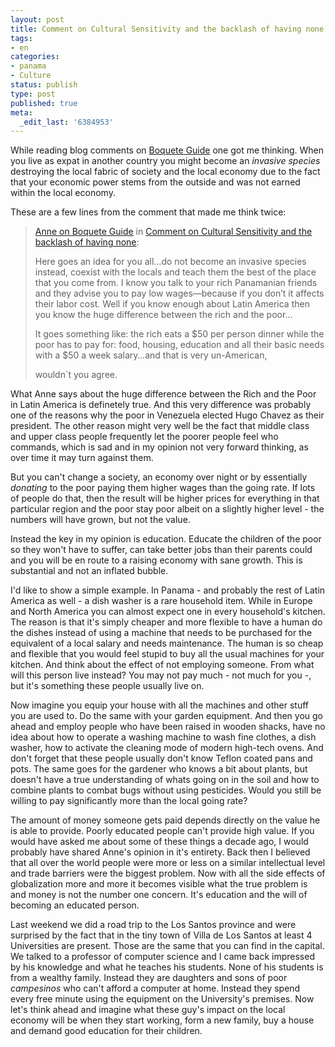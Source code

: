 ```yaml
---
layout: post
title: Comment on Cultural Sensitivity and the backlash of having none
tags:
- en
categories:
- panama
- Culture
status: publish
type: post
published: true
meta:
  _edit_last: '6384953'
---
```

<p>While reading blog comments on <a href="http://www.boqueteguide.com">Boquete Guide</a> one got me thinking. When you live as expat in another country you might become an <em>invasive species</em> destroying the local fabric of society and the local economy due to the fact that your economic power stems from the outside and was not earned within the local economy.</p>

<p>These are a few lines from the comment that made me think twice:</p>

<blockquote><a href="http://www.boqueteguide.com">Anne on Boquete Guide</a> in <a href="http://www.boqueteguide.com/?p=1108#comment-25987">Comment on Cultural Sensitivity and the backlash of having none</a>:<br>
<p>Here goes an idea for you all&#8230;do not become an invasive species instead, coexist with the locals and teach them the best of the place that you come from. I know you talk to your rich Panamanian friends and they advise you to pay low wages&mdash;because if you don&rsquo;t it affects their labor cost. Well if you know enough about Latin America then you know the huge difference between the rich and the poor&#8230;</p>

<p>It goes something like: the rich eats a $50 per person dinner while the poor has to pay for: food, housing, education and all their basic needs with a $50 a week salary&#8230;and that is very un-American,</p>
<p>wouldn`t you agree.</p>
</blockquote>

<p>What Anne says about the huge difference between the Rich and the Poor in Latin America is definetely true. And this very difference was probably one of the reasons why the poor in Venezuela elected Hugo Chavez as their president. The other reason might very well be the fact that middle class and upper class people frequently let the poorer people feel who commands, which is sad and in my opinion not very forward thinking, as over time it may turn against them.</p>

<p>But you can't change a society, an economy over night or by essentially <em>donating</em> to the poor paying them higher wages than the going rate. If lots of people do that, then the result will be higher prices for everything in that particular region and the poor stay poor albeit on a slightly higher level - the numbers will have grown, but not the value.</p>

<p>Instead the key in my opinion is education. Educate the children of the poor so they won't have to suffer, can take better jobs than their parents could and you will be en route to a raising economy with sane growth. This is substantial and not an inflated bubble.</p>

<p>I'd like to show a simple example. In Panama - and probably the rest of Latin America as well - a dish washer is a rare household item. While in Europe and North America you can almost expect one in every household's kitchen. The reason is that it's simply cheaper and more flexible to have a human do the dishes instead of using a machine that needs to be purchased for the equivalent of a local salary and needs maintenance. The human is so cheap and flexible that you would feel stupid to buy all the usual machines for your kitchen. And think about the effect of not employing someone. From what will this person live instead? You may not pay much - not much for you -, but it's something these people usually live on.</p>

<p>Now imagine you equip your house with all the machines and other stuff you are used to. Do the same with your garden equipment. And then you go ahead and employ people who have been raised in wooden shacks, have no idea about how to operate a washing machine to wash fine clothes, a dish washer, how to activate the cleaning mode of modern high-tech ovens. And don't forget that these people usually don't know Teflon coated pans and pots. The same goes for the gardener who knows a bit about plants, but doesn't have a true understanding of whats going on in the soil and how to combine plants to combat bugs without using pesticides. Would you still be willing to pay significantly more than the local going rate?</p>

<p>The amount of money someone gets paid depends directly on the value he is able to provide. Poorly educated people can't provide high value. If you would have asked me about some of these things a decade ago, I would probably have shared Anne's opinion in it's entirety. Back then I believed that all over the world people were more or less on a similar intellectual level and trade barriers were the biggest problem. Now with all the side effects of globalization more and more it becomes visible what the true problem is and money is not the number one concern. It's education and the will of becoming an educated person.</p>

<p>Last weekend we did a road trip to the Los Santos province and were surprised by the fact that in the tiny town of Villa de Los Santos at least 4 Universities are present. Those are the same that you can find in the capital. We talked to a professor of computer science and I came back impressed by his knowledge and what he teaches his students. None of his students is from a wealthy family. Instead they are daughters and sons of poor <em>campesinos</em> who can't afford a computer at home. Instead they spend every free minute using the equipment on the University's premises. Now let's think ahead and imagine what these guy's impact on the local economy will be when they start working, form a new family, buy a house and demand good education for their children.</p>


